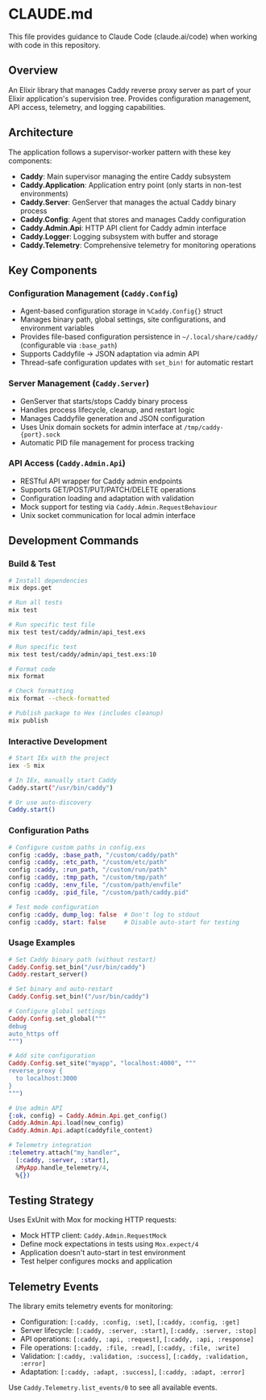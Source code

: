 # CLAUDE.md

This file provides guidance to Claude Code (claude.ai/code) when working with code in this repository.

## Overview

An Elixir library that manages Caddy reverse proxy server as part of your Elixir application's supervision tree. Provides configuration management, API access, telemetry, and logging capabilities.

## Architecture

The application follows a supervisor-worker pattern with these key components:

- **Caddy**: Main supervisor managing the entire Caddy subsystem
- **Caddy.Application**: Application entry point (only starts in non-test environments)
- **Caddy.Server**: GenServer that manages the actual Caddy binary process
- **Caddy.Config**: Agent that stores and manages Caddy configuration
- **Caddy.Admin.Api**: HTTP API client for Caddy admin interface
- **Caddy.Logger**: Logging subsystem with buffer and storage
- **Caddy.Telemetry**: Comprehensive telemetry for monitoring operations

## Key Components

### Configuration Management (`Caddy.Config`)
- Agent-based configuration storage in `%Caddy.Config{}` struct
- Manages binary path, global settings, site configurations, and environment variables
- Provides file-based configuration persistence in `~/.local/share/caddy/` (configurable via `:base_path`)
- Supports Caddyfile → JSON adaptation via admin API
- Thread-safe configuration updates with `set_bin!` for automatic restart

### Server Management (`Caddy.Server`)
- GenServer that starts/stops Caddy binary process
- Handles process lifecycle, cleanup, and restart logic
- Manages Caddyfile generation and JSON configuration
- Uses Unix domain sockets for admin interface at `/tmp/caddy-{port}.sock`
- Automatic PID file management for process tracking

### API Access (`Caddy.Admin.Api`)
- RESTful API wrapper for Caddy admin endpoints
- Supports GET/POST/PUT/PATCH/DELETE operations
- Configuration loading and adaptation with validation
- Mock support for testing via `Caddy.Admin.RequestBehaviour`
- Unix socket communication for local admin interface

## Development Commands

### Build & Test
```bash
# Install dependencies
mix deps.get

# Run all tests
mix test

# Run specific test file
mix test test/caddy/admin/api_test.exs

# Run specific test
mix test test/caddy/admin/api_test.exs:10

# Format code
mix format

# Check formatting
mix format --check-formatted

# Publish package to Hex (includes cleanup)
mix publish
```

### Interactive Development
```bash
# Start IEx with the project
iex -S mix

# In IEx, manually start Caddy
Caddy.start("/usr/bin/caddy")

# Or use auto-discovery
Caddy.start()
```

### Configuration Paths
```elixir
# Configure custom paths in config.exs
config :caddy, :base_path, "/custom/caddy/path"
config :caddy, :etc_path, "/custom/etc/path"
config :caddy, :run_path, "/custom/run/path"
config :caddy, :tmp_path, "/custom/tmp/path"
config :caddy, :env_file, "/custom/path/envfile"
config :caddy, :pid_file, "/custom/path/caddy.pid"

# Test mode configuration
config :caddy, dump_log: false  # Don't log to stdout
config :caddy, start: false     # Disable auto-start for testing
```

### Usage Examples
```elixir
# Set Caddy binary path (without restart)
Caddy.Config.set_bin("/usr/bin/caddy")
Caddy.restart_server()

# Set binary and auto-restart
Caddy.Config.set_bin!("/usr/bin/caddy")

# Configure global settings
Caddy.Config.set_global("""
debug
auto_https off
""")

# Add site configuration
Caddy.Config.set_site("myapp", "localhost:4000", """
reverse_proxy {
  to localhost:3000
}
""")

# Use admin API
{:ok, config} = Caddy.Admin.Api.get_config()
Caddy.Admin.Api.load(new_config)
Caddy.Admin.Api.adapt(caddyfile_content)

# Telemetry integration
:telemetry.attach("my_handler",
  [:caddy, :server, :start],
  &MyApp.handle_telemetry/4,
  %{})
```

## Testing Strategy

Uses ExUnit with Mox for mocking HTTP requests:
- Mock HTTP client: `Caddy.Admin.RequestMock`
- Define mock expectations in tests using `Mox.expect/4`
- Application doesn't auto-start in test environment
- Test helper configures mocks and application

## Telemetry Events

The library emits telemetry events for monitoring:
- Configuration: `[:caddy, :config, :set]`, `[:caddy, :config, :get]`
- Server lifecycle: `[:caddy, :server, :start]`, `[:caddy, :server, :stop]`
- API operations: `[:caddy, :api, :request]`, `[:caddy, :api, :response]`
- File operations: `[:caddy, :file, :read]`, `[:caddy, :file, :write]`
- Validation: `[:caddy, :validation, :success]`, `[:caddy, :validation, :error]`
- Adaptation: `[:caddy, :adapt, :success]`, `[:caddy, :adapt, :error]`

Use `Caddy.Telemetry.list_events/0` to see all available events.